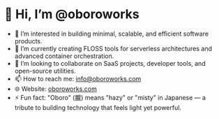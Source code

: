 # 👋 Hi, I’m @oboroworks

- 👀 I’m interested in building minimal, scalable, and efficient software products.
- 🌱 I’m currently creating FLOSS tools for serverless architectures and advanced container orchestration.
- 💞️ I’m looking to collaborate on SaaS projects, developer tools, and open-source utilities.
- 📫 How to reach me: [info@oboroworks.com](mailto:info@oboroworks.com)
- 🌐 Website: [oboroworks.com](https://oboroworks.com)
- ⚡ Fun fact: "Oboro" (朧) means "hazy" or "misty" in Japanese — a tribute to building technology that feels light yet powerful.
